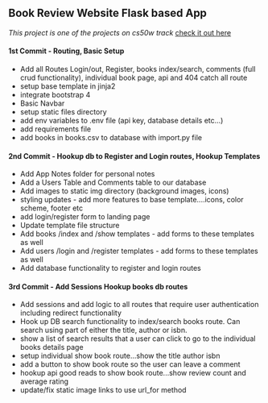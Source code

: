## Book Review Website Flask based App
_This project is one of the projects on cs50w track_ [check it out here](https://docs.cs50.net/web/2019/x/projects/1/project1.html)



#### 1st Commit - Routing, Basic Setup

- Add all Routes Login/out, Register, books index/search, comments (full crud functionality), individual book page, api and 404 catch all route
- setup base template in jinja2 
- integrate bootstrap 4
- Basic Navbar
- setup static files directory
- add env variables to .env file (api key, database details etc...)
- add requirements file
- add books in books.csv to database with import.py file

#### 2nd Commit - Hookup db to Register and Login routes, Hookup Templates

- Add App Notes folder for personal notes 
- Add a Users Table and Comments table to our database 
- Add images to static img directory (background images, icons)
- styling updates - add more features to base template....icons, color scheme, footer etc
- add login/register form to landing page
- Update template file structure
- Add books  /index and /show templates - add forms to these templates as well
- Add users  /login and /register templates - add forms to these templates as well
- Add database functionality to register and login routes

#### 3rd Commit - Add Sessions Hookup books db routes

- Add sessions and add logic to all routes that require user authentication including redirect functionality
- Hook up DB search functionality to index/search books route.  Can search using part of either the title,
author or isbn.
- show a list of search results that a user can click to go to the individual books details page
- setup individual show book route...show the title author isbn
- add a button to show book route so the user can leave a comment
- hookup api good reads to show book route...show review count and average rating
- update/fix static image links to use url_for method

